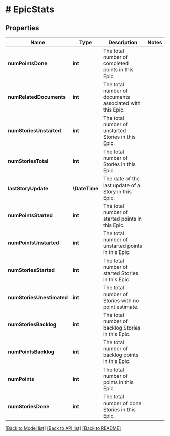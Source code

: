 # # EpicStats

## Properties

Name | Type | Description | Notes
------------ | ------------- | ------------- | -------------
**numPointsDone** | **int** | The total number of completed points in this Epic. |
**numRelatedDocuments** | **int** | The total number of documents associated with this Epic. |
**numStoriesUnstarted** | **int** | The total number of unstarted Stories in this Epic. |
**numStoriesTotal** | **int** | The total number of Stories in this Epic. |
**lastStoryUpdate** | **\DateTime** | The date of the last update of a Story in this Epic. |
**numPointsStarted** | **int** | The total number of started points in this Epic. |
**numPointsUnstarted** | **int** | The total number of unstarted points in this Epic. |
**numStoriesStarted** | **int** | The total number of started Stories in this Epic. |
**numStoriesUnestimated** | **int** | The total number of Stories with no point estimate. |
**numStoriesBacklog** | **int** | The total number of backlog Stories in this Epic. |
**numPointsBacklog** | **int** | The total number of backlog points in this Epic. |
**numPoints** | **int** | The total number of points in this Epic. |
**numStoriesDone** | **int** | The total number of done Stories in this Epic. |

[[Back to Model list]](../../README.md#models) [[Back to API list]](../../README.md#endpoints) [[Back to README]](../../README.md)
